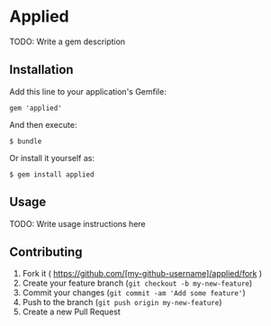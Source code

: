 # Applied

TODO: Write a gem description

## Installation

Add this line to your application's Gemfile:

    gem 'applied'

And then execute:

    $ bundle

Or install it yourself as:

    $ gem install applied

## Usage

TODO: Write usage instructions here

## Contributing

1. Fork it ( https://github.com/[my-github-username]/applied/fork )
2. Create your feature branch (`git checkout -b my-new-feature`)
3. Commit your changes (`git commit -am 'Add some feature'`)
4. Push to the branch (`git push origin my-new-feature`)
5. Create a new Pull Request
